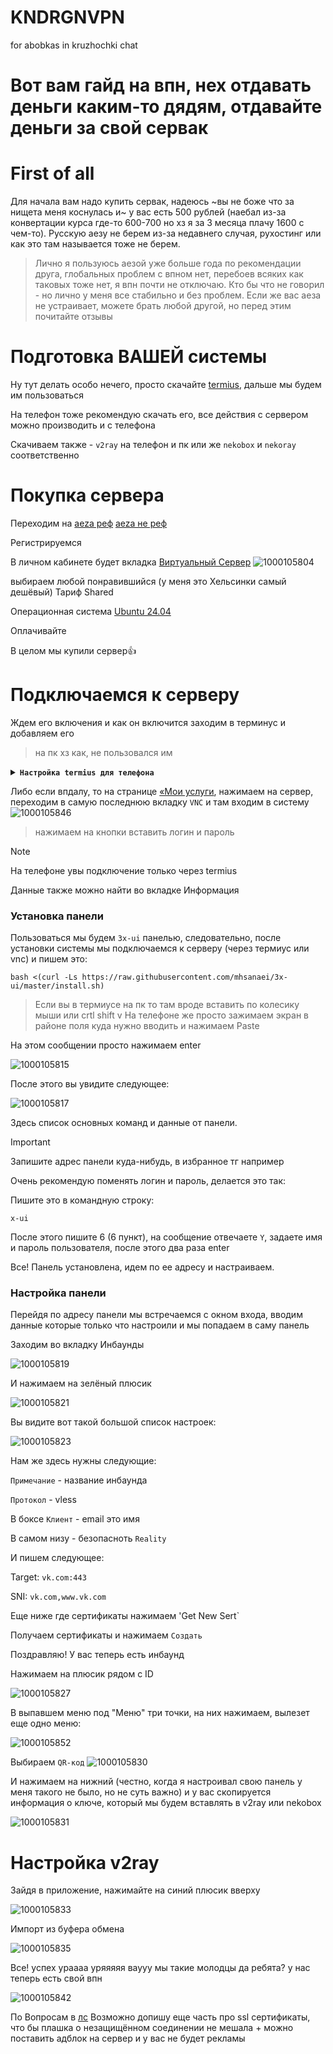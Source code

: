 # KNDRGNVPN
for abobkas in kruzhochki chat
# Вот вам гайд на впн, нех отдавать деньги каким-то дядям, отдавайте деньги за свой сервак

# First of all
Для начала вам надо купить сервак, надеюсь ~вы не боже что за нищета меня коснулась и~ у вас есть 500 рублей (наебал из-за конвертации курса где-то 600-700 но хз я за 3 месяца плачу 1600 с чем-то).
Русскую аезу не берем из-за недавнего случая, рухостинг или как это там называется тоже не берем.

>Лично я пользуюсь аезой уже больше года по рекомендации друга, глобальных проблем с впном нет, перебоев всяких как таковых тоже нет, я впн почти не отключаю. Кто бы что не говорил - но лично у меня все стабильно и без проблем. Если же вас аеза не устраивает, можете брать любой другой, но перед этим почитайте отзывы

# Подготовка ВАШЕЙ системы

Ну тут делать особо нечего, просто скачайте [termius](https://www.termius.com/), дальше мы будем им пользоваться

На телефон тоже рекомендую скачать его, все действия с сервером можно производить и с телефона

Скачиваем также - `v2ray` на телефон и пк или же `nekobox` и `nekoray` соответственно

# Покупка сервера

Переходим на [aeza реф](https://aeza.net/?ref=486589) [aeza не реф](https://aeza.net)

Регистрируемся

В личном кабинете будет вкладка 
<ins>Виртуальный Сервер</ins>
![1000105804](https://github.com/user-attachments/assets/63d0c4f5-5622-4394-9654-a9df73e17033)

выбираем любой понравившийся (у меня это Хельсинки самый дешёвый)
Тариф Shared

Операционная система <ins>Ubuntu 24.04</ins>

Оплачивайте

В целом мы купили сервер👍

# Подключаемся к серверу

Ждем его включения и как он включится заходим в терминус и добавляем его
>на пк хз как, не пользовался им

<details>
<summary><b><code>Настройка termius для телефона</code></b></summary>
  Заходим в приложение, нажимаем на кнопку vaults 
  
  ![1000105808](https://github.com/user-attachments/assets/3da35e0e-0472-4b78-8a9b-7d66a1581043)

выбираем Hosts и снизу нажимаем на плюсик

  ![1000105810](https://github.com/user-attachments/assets/5b964483-f315-4b7f-ba52-0af3047194ea)

Выбираем New Host

  ![1000105812](https://github.com/user-attachments/assets/23ccf9d7-d8b4-4ce5-9db7-5409647b8e35)

  Здесь вводим данные
  `Alias` - имя сервера, пишите любое которое нравится

  `Hostname or IP address` - здесь вводим айпи нашего сервера
  >здесь нам больше ничего не нужно, спускаемся ниже

 `Username` - по умолчанию у всех root

 `Password` - копируем и вставляем тот, что во вкладке информация Пароль

 Все, нажимаем сверху на галочку и мы добавили сервер
 
</details>

Либо если впдалу, то на странице <ins>«Мои услуги</ins>, нажимаем на сервер, переходим в самую последнюю вкладку `VNC` и там входим в систему
![1000105846](https://github.com/user-attachments/assets/fca9ec2b-0119-42c2-a580-b2f1f7a959d4)

>нажимаем на кнопки вставить логин и пароль

>[!NOTE]
На телефоне увы подключение только через termius

Данные также можно найти во вкладке Информация

### Установка панели
Пользоваться мы будем `3x-ui` панелью, следовательно, после установки системы мы подключаемся к серверу (через термиус или vnc) и пишем это:

```
bash <(curl -Ls https://raw.githubusercontent.com/mhsanaei/3x-ui/master/install.sh)
```
>Если вы в термиусе на пк то там вроде вставить по колесику мыши или crtl shift v
>На телефоне же просто зажимаем экран в районе поля куда нужно вводить и нажимаем Paste

На этом сообщении просто нажимаем enter

![1000105815](https://github.com/user-attachments/assets/e66c2bad-f22d-4d15-b04a-afa43cdcd74a)

После этого вы увидите следующее:

![1000105817](https://github.com/user-attachments/assets/38e22a58-aedc-42bc-b169-1b509b1d07b8)

Здесь список основных команд и данные от панели.

>[!IMPORTANT]
>Запишите адрес панели куда-нибудь, в избранное тг например

Очень рекомендую поменять логин и пароль, делается это так:

Пишите это в командную строку:

```x-ui```

После этого пишите 6 (6 пункт), на сообщение отвечаете `Y`, задаете имя и пароль пользователя, после этого два раза enter

Все! Панель установлена, идем по ее адресу и настраиваем.

### Настройка панели

Перейдя по адресу панели мы встречаемся с окном входа, вводим данные которые только что настроили и мы попадаем в саму панель

Заходим во вкладку Инбаунды

![1000105819](https://github.com/user-attachments/assets/5be05bd2-d510-476b-98a9-c6ebaa47684f)

И нажимаем на зелёный плюсик

![1000105821](https://github.com/user-attachments/assets/7d9a1d4d-e9e8-4e19-812d-82b600cb60fa)

Вы видите вот такой большой список настроек:

![1000105823](https://github.com/user-attachments/assets/e3e53c33-f081-48a1-8cf5-a07ef38dec0c)

Нам же здесь нужны следующие:

`Примечание` - название инбаунда

`Протокол` - vless

В боксе `Клиент` - email это имя

В самом низу - безопасноть `Reality`

И пишем следующее:

Target:
   `vk.com:443`
   
SNI:
   `vk.com,www.vk.com`

Еще ниже где сертификаты нажимаем 'Get New Sert`

Получаем сертификаты и нажимаем `Создать`

Поздравляю! У вас теперь есть инбаунд

Нажимаем на плюсик рядом с ID

![1000105827](https://github.com/user-attachments/assets/ca6087f6-fa60-4a3d-b3bc-1c10a9d0dce2)

В выпавшем меню под "Меню" три точки, на них нажимаем, вылезет еще одно меню:

![1000105852](https://github.com/user-attachments/assets/3367f0c2-d71f-4e46-91cf-e638e2e6b61c)

Выбираем `QR-код`
![1000105830](https://github.com/user-attachments/assets/4f04af26-d56a-48dc-beec-416b177819ab)

И нажимаем на нижний (честно, когда я настроивал свою панель у меня такого не было, но не суть важно) и у вас скопируется информация о ключе, который мы будем вставлять в v2ray или nekobox

![1000105831](https://github.com/user-attachments/assets/f95ff972-fb9c-4cce-9940-d7ea3797aa93)

# Настройка v2ray

Зайдя в приложение, нажимайте на синий плюсик вверху

![1000105833](https://github.com/user-attachments/assets/63aa6d2f-4677-4eef-a2ef-a5ae55bcdb83)

Импорт из буфера обмена

![1000105835](https://github.com/user-attachments/assets/ec6d9fff-5421-4a96-bf9f-f6acc970562e)

Все! успех ураааа уряяяяя ваууу мы такие молодцы да ребята? у нас теперь есть свой впн

![1000105842](https://github.com/user-attachments/assets/268a4533-1572-49cf-aba1-fb16922c4115)

По Вопросам в [лс](https://t.me/YomiYoriKikoyoKoukokuNoHito)
Возможно допишу еще часть про ssl сертификаты, что бы плашка о незащищённом соединении не мешала + можно поставить адблок на сервер и у вас не будет рекламы

